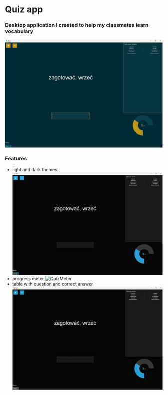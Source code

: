 # Quiz app
### Desktop application I created to help my classmates learn vocabulary
![Quiz1](https://github.com/nieinter/images/blob/main/quiz1solar.png)

### Features

- light and dark themes
![QuizGif](https://github.com/nieinter/images/blob/main/ezgif.com-animated-gif-maker%20(1).gif)
- progress meter
![QuizMeter]()
- table with question and correct answer
![QuizTable](https://github.com/nieinter/images/blob/main/ezgif.com-animated-gif-maker%20(1).gif)
